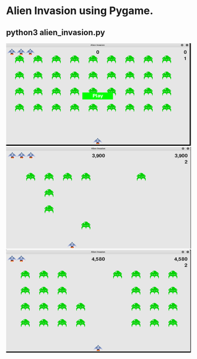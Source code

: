 # Alien Invasion using Pygame.

## python3 alien_invasion.py

![alt txt](https://github.com/rkmsh/Pygame-Alien_Invasion/blob/master/images/alien1.png)
![alt txt](https://github.com/rkmsh/Pygame-Alien_Invasion/blob/master/images/alien2.png)
![alt_txt](https://github.com/rkmsh/Pygame-Alien_Invasion/blob/master/images/alien3.png)
